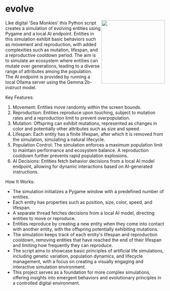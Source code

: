 <h1>evolve</h1>
<img src="https://2acrestudios.com/wp-content/uploads/2024/04/evolve-icon-1.png" style="width: 200px;" align="right" />Like digital 'Sea Monkies' this Python script creates a simulation of evolving entities using Pygame and a local AI endpoint. Entities in this simulation exhibit basic behaviors such as movement and reproduction, with added complexities such as mutation, lifespan, and a reproductive cooldown period. The aim is to simulate an ecosystem where entities can mutate over generations, leading to a diverse range of attributes among the population. The AI endpoint is provided by running a local Ollama server using the Gemma:2b-instruct model.

Key Features:
1. Movement: Entities move randomly within the screen bounds.
2. Reproduction: Entities reproduce upon touching, subject to mutation rates and a reproduction limit to prevent overpopulation.
3. Mutation: Offspring can exhibit mutations, represented as changes in color and potentially other attributes such as size and speed.
4. Lifespan: Each entity has a finite lifespan, after which it is removed from the simulation, simulating a natural lifecycle.
5. Population Control: The simulation enforces a maximum population limit to maintain performance and ecosystem balance. A reproduction cooldown further prevents rapid population explosions.
6. AI Decisions: Entities fetch behavior decisions from a local AI model endpoint, allowing for dynamic interactions based on AI-generated instructions.

How It Works:
- The simulation initializes a Pygame window with a predefined number of entities.
- Each entity has properties such as position, size, color, speed, and lifespan.
- A separate thread fetches decisions from a local AI model, directing entities to move or reproduce.
- Entities reproduce by creating a new entity when they come into contact with another entity, with the offspring potentially exhibiting mutations.
- The simulation keeps track of each entity's lifespan and reproduction cooldown, removing entities that have reached the end of their lifespan and limiting how frequently they can reproduce.
- The script aims to showcase basic principles of artificial life simulations, including genetic variation, population dynamics, and lifecycle management, with a focus on creating a visually engaging and interactive simulation environment.
- This project serves as a foundation for more complex simulations, offering insights into emergent behaviors and evolutionary principles in a controlled digital environment.
